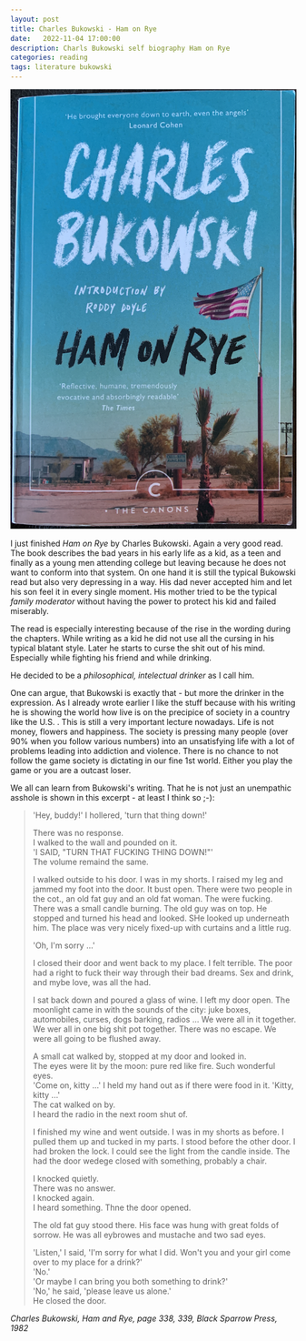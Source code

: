 ```yaml
---
layout: post
title: Charles Bukowski - Ham on Rye
date:   2022-11-04 17:00:00
description: Charls Bukowski self biography Ham on Rye
categories: reading
tags: literature bukowski
---
```


![Ham on Rye](/assets/images/ham-on-rye-charles-bukowski.png)

I just finished *Ham on Rye* by Charles Bukowski. Again a very good read. The book describes the bad years in his early life as a kid, as a teen and finally as a young men attending college but leaving because he does not want to conform into that system. On one hand it is still the typical Bukowski read but also very depressing in a way. His dad never accepted him and let his son feel it in every single moment. His mother tried to be the typical *family moderator* without having the power to protect his kid and failed miserably. 

The read is especially interesting because of the rise in the wording during the chapters. While writing as a kid he did not use all the cursing in his typical blatant style. Later he starts to curse the shit out of his mind. Especially while fighting his friend and while drinking. 

He decided to be a *philosophical, intelectual drinker* as I call him.

One can argue, that Bukowski is exactly that - but more the drinker in the expression. As I already wrote earlier I like the stuff because with his writing he is showing the world how live is on the precipice of society in a country like the U.S. . This is still a very important lecture nowadays. Life is not money, flowers and happiness. The society is pressing many people (over 90% when you follow various numbers) into an unsatisfying life with a lot of problems leading into addiction and violence. There is no chance to not follow the game society is dictating in our fine 1st world. Either you play the game or you are a outcast loser. 

We all can learn from Bukowski's writing. That he is not just an unempathic asshole is shown in this excerpt - at least I think so ;-):

> <p>'Hey, buddy!' I hollered, 'turn that thing down!'</p>
> There was no response.<br>
> I walked to the wall and pounded on it.<br>
> 'I SAID, "TURN THAT FUCKING THING DOWN!"'<br>
> The volume remaind the same.<br>
> <p>I walked outside to his door. I was in my shorts. I raised my leg and jammed my foot into the door. It bust open. There were two people in the cot., an old fat guy and an old fat woman. The were fucking. There was a small candle burning. The old guy was on top. He stopped and turned his head and looked. SHe looked up underneath him. The place was very nicely fixed-up with curtains and a little rug.</p>
> 'Oh, I'm sorry ...'<br>
> <p>I closed their door and went back to my place. I felt terrible. The poor had a right to fuck their way through their bad dreams. Sex and drink, and mybe love, was all the had.</p>
> <p>I sat back down and poured a glass of wine. I left my door open. The moonlight came in with the sounds of the city: juke boxes, automobiles, curses, dogs barking, radios ... We were all in it together. We wer all in one big shit pot together. There was no escape. We were all going to be flushed away.</p>
> A small cat walked by, stopped at my door and looked in.<br>
> The eyes were lit by the moon: pure red like fire. Such wonderful eyes.<br>
> 'Come on, kitty ...' I held my hand out as if there were food in it. 'Kitty, kitty ...'<br>
> The cat walked on by.<br>
> I heard the radio in the next room shut of.<br>
> <p>I finished my wine and went outside. I was in my shorts as before. I pulled them up and tucked in my parts. I stood before the other door. I had broken the lock. I could see the light from the candle inside. The had the door wedege closed with something, probably a chair.</p>
> I knocked quietly.<br>
> There was no answer.<br>
> I knocked again. <br>
> I heard something. Thne the door opened.<br>
> <p>The old fat guy stood there. His face was hung with great folds of sorrow. He was all eybrowes and mustache and two sad eyes.</p>
> 'Listen,' I said, 'I'm sorry for what I did. Won't you and your girl come over to my place for a drink?'<br>
> 'No.'<br>
> 'Or maybe I can bring you both something to drink?'<br>
> 'No,' he said, 'please leave us alone.'<br>
> He closed the door.<br>

*Charles Bukowski, Ham and Rye, page 338, 339, Black Sparrow Press, 1982*


